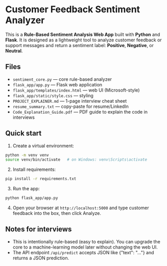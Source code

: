 # Customer Feedback Sentiment Analyzer

This is a **Rule-Based Sentiment Analysis Web App** built with **Python** and **Flask**.
It is designed as a lightweight tool to analyze customer feedback or support messages and return a sentiment label: **Positive**, **Negative**, or **Neutral**.

## Files
- `sentiment_core.py` — core rule-based analyzer
- `flask_app/app.py` — Flask web application
- `flask_app/templates/index.html` — web UI (Microsoft-style)
- `flask_app/static/style.css` — styling
- `PROJECT_EXPLAINER.md` — 1-page interview cheat sheet
- `resume_summary.txt` — copy-paste for resume/LinkedIn
- `Code_Explanation_Guide.pdf` — PDF guide to explain the code in interviews

## Quick start
1. Create a virtual environment:
```bash
python -m venv venv
source venv/bin/activate   # on Windows: venv\Scripts\activate
```
2. Install requirements:
```bash
pip install -r requirements.txt
```
3. Run the app:
```bash
python flask_app/app.py
```
4. Open your browser at `http://localhost:5000` and type customer feedback into the box, then click Analyze.

## Notes for interviews
- This is intentionally rule-based (easy to explain). You can upgrade the core to a machine-learning model later without changing the web UI.
- The API endpoint `/api/predict` accepts JSON like {"text": "..."} and returns a JSON prediction.
